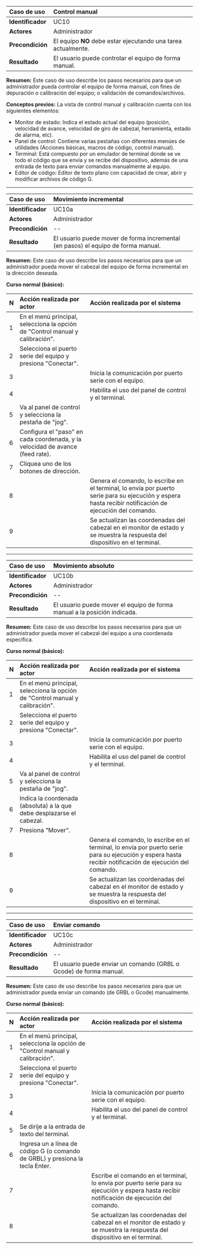 | **Caso de uso**      | **Control manual** |
| :---        | :---        |
| **Identificador**      | UC10 |
| **Actores**      | Administrador |
| **Precondición**   | El equipo **NO** debe estar ejecutando una tarea actualmente. |
| **Resultado**   | El usuario puede controlar el equipo de forma manual. |

**Resumen:**
Este caso de uso describe los pasos necesarios para que un administrador pueda controlar el equipo de forma manual, con fines de depuración o calibración del equipo; o validación de comandos/archivos.

**Conceptos previos:** La vista de control manual y calibración cuenta con los siguientes elementos:
- Monitor de estado: Indica el estado actual del equipo (posición, velocidad de avance, velocidad de giro de cabezal, herramienta, estado de alarma, etc).
- Panel de control: Contiene varias pestañas con diferentes menúes de utilidades (Acciones básicas, macros de código, control manual).
- Terminal: Está compuesto por un emulador de terminal donde se ve todo el código que se envía y se recibe del dispositivo, además de una entrada de texto para enviar comandos manualmente al equipo.
- Editor de código: Editor de texto plano con capacidad de crear, abrir y modificar archivos de código G.

---

| **Caso de uso**      | **Movimiento incremental** |
| :---        | :---        |
| **Identificador**      | UC10a |
| **Actores**      | Administrador |
| **Precondición**   | -- |
| **Resultado**   | El usuario puede mover de forma incremental (en pasos) el equipo de forma manual. |

**Resumen:**
Este caso de uso describe los pasos necesarios para que un administrador pueda mover el cabezal del equipo de forma incremental en la dirección deseada.

**Curso normal (básico):**

| **N**      | **Acción realizada por actor** | **Acción realizada por el sistema** |
| :---        | :---        | :---        |
| 1      | En el menú principal, selecciona la opción de "Control manual y calibración". |  |
| 2      | Selecciona el puerto serie del equipo y presiona "Conectar". |  |
| 3      |  | Inicia la comunicación por puerto serie con el equipo. |
| 4      |  | Habilita el uso del panel de control y el terminal. |
| 5      | Va al panel de control y selecciona la pestaña de "jog". |  |
| 6      | Configura el "paso" en cada coordenada, y la velocidad de avance (feed rate). |  |
| 7      | Cliquea uno de los botones de dirección. |  |
| 8      |  | Genera el comando, lo escribe en el terminal, lo envía por puerto serie para su ejecución y espera hasta recibir notificación de ejecución del comando. |
| 9      |  | Se actualizan las coordenadas del cabezal en el monitor de estado y se muestra la respuesta del dispositivo en el terminal. |

---

| **Caso de uso**      | **Movimiento absoluto** |
| :---        | :---        |
| **Identificador**      | UC10b |
| **Actores**      | Administrador |
| **Precondición**   | -- |
| **Resultado**   | El usuario puede mover el equipo de forma manual a la posición indicada. |

**Resumen:**
Este caso de uso describe los pasos necesarios para que un administrador pueda mover el cabezal del equipo a una coordenada específica.

**Curso normal (básico):**

| **N**      | **Acción realizada por actor** | **Acción realizada por el sistema** |
| :---        | :---        | :---        |
| 1      | En el menú principal, selecciona la opción de "Control manual y calibración". |  |
| 2      | Selecciona el puerto serie del equipo y presiona "Conectar". |  |
| 3      |  | Inicia la comunicación por puerto serie con el equipo. |
| 4      |  | Habilita el uso del panel de control y el terminal. |
| 5      | Va al panel de control y selecciona la pestaña de "jog". |  |
| 6      | Indica la coordenada (absoluta) a la que debe desplazarse el cabezal. |  |
| 7      | Presiona "Mover". |  |
| 8      |  | Genera el comando, lo escribe en el terminal, lo envía por puerto serie para su ejecución y espera hasta recibir notificación de ejecución del comando. |
| 9      |  | Se actualizan las coordenadas del cabezal en el monitor de estado y se muestra la respuesta del dispositivo en el terminal. |

---

| **Caso de uso**      | **Enviar comando** |
| :---        | :---        |
| **Identificador**      | UC10c |
| **Actores**      | Administrador |
| **Precondición**   | -- |
| **Resultado**   | El usuario puede enviar un comando (GRBL o Gcode) de forma manual. |

**Resumen:**
Este caso de uso describe los pasos necesarios para que un administrador pueda enviar un comando (de GRBL o Gcode) manualmente.

**Curso normal (básico):**

| **N**      | **Acción realizada por actor** | **Acción realizada por el sistema** |
| :---        | :---        | :---        |
| 1      | En el menú principal, selecciona la opción de "Control manual y calibración". |  |
| 2      | Selecciona el puerto serie del equipo y presiona "Conectar". |  |
| 3      |  | Inicia la comunicación por puerto serie con el equipo. |
| 4      |  | Habilita el uso del panel de control y el terminal. |
| 5      | Se dirije a la entrada de texto del terminal. |  |
| 6      | Ingresa un a línea de código G (o comando de GRBL) y presiona la tecla Enter. |  |
| 7      |  | Escribe el comando en el terminal, lo envía por puerto serie para su ejecución y espera hasta recibir notificación de ejecución del comando. |
| 8      |  | Se actualizan las coordenadas del cabezal en el monitor de estado y se muestra la respuesta del dispositivo en el terminal. |
